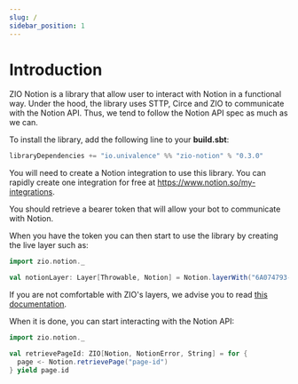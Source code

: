 ```yaml
---
slug: /
sidebar_position: 1
---
```


# Introduction

ZIO Notion is a library that allow user to interact with Notion in a functional way. Under the hood, the library uses
STTP, Circe and ZIO to communicate with the Notion API. Thus, we tend to follow the Notion API spec as much as we can.

To install the library, add the following line to your **build.sbt**:

```scala
libraryDependencies += "io.univalence" %% "zio-notion" % "0.3.0"
```

You will need to create a Notion integration to use this library. You can rapidly create one integration for free at
https://www.notion.so/my-integrations.

You should retrieve a bearer token that will allow your bot to communicate with Notion.

When you have the token you can then start to use the library by creating the live layer such as:

```scala
import zio.notion._

val notionLayer: Layer[Throwable, Notion] = Notion.layerWith("6A074793-D735-4BF6-9159-24351D239BBC")
```

If you are not comfortable with ZIO's layers, we advise you to read 
[this documentation](https://zio.dev/next/datatypes/contextual/zlayer).

When it is done, you can start interacting with the Notion API:

````scala
import zio.notion._

val retrievePageId: ZIO[Notion, NotionError, String] = for {
  page <- Notion.retrievePage("page-id")
} yield page.id
````